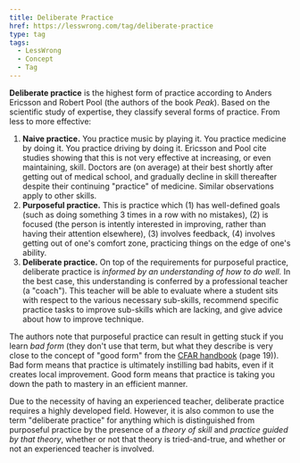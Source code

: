 ```yaml
---
title: Deliberate Practice
href: https://lesswrong.com/tag/deliberate-practice
type: tag
tags:
  - LessWrong
  - Concept
  - Tag
---
```


**Deliberate practice** is the highest form of practice according to Anders Ericsson and Robert Pool (the authors of the book *Peak*). Based on the scientific study of expertise, they classify several forms of practice. From less to more effective:

1.  **Naive practice.** You practice music by playing it. You practice medicine by doing it. You practice driving by doing it. Ericsson and Pool cite studies showing that this is not very effective at increasing, or even maintaining, skill. Doctors are (on average) at their best shortly after getting out of medical school, and gradually decline in skill thereafter despite their continuing "practice" of medicine. Similar observations apply to other skills.
2.  **Purposeful practice.** This is practice which (1) has well-defined goals (such as doing something 3 times in a row with no mistakes), (2) is focused (the person is intently interested in improving, rather than having their attention elsewhere), (3) involves feedback, (4) involves getting out of one's comfort zone, practicing things on the edge of one's ability.
3.  **Deliberate practice.** On top of the requirements for purposeful practice, deliberate practice is *informed by an understanding of how to do well.* In the best case, this understanding is conferred by a professional teacher (a "coach"). This teacher will be able to evaluate where a student sits with respect to the various necessary sub-skills, recommend specific practice tasks to improve sub-skills which are lacking, and give advice about how to improve technique.

The authors note that purposeful practice can result in getting stuck if you learn *bad form* (they don't use that term, but what they describe is very close to the concept of "good form" from the [CFAR handbook](https://www.lesswrong.com/posts/Z9cbwuevS9cqaR96h/cfar-participant-handbook-now-available-to-all) (page 19)). Bad form means that practice is ultimately instilling bad habits, even if it creates local improvement. Good form means that practice is taking you down the path to mastery in an efficient manner.

Due to the necessity of having an experienced teacher, deliberate practice requires a highly developed field. However, it is also common to use the term "deliberate practice" for anything which is distinguished from purposeful practice by the presence of a *theory of skill* and *practice guided by that theory*, whether or not that theory is tried-and-true, and whether or not an experienced teacher is involved.